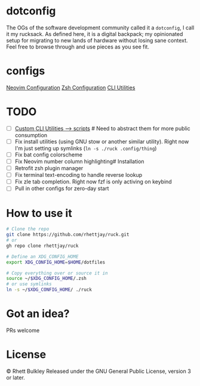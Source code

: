 # dotconfig
The OGs of the software development community called it a `dotconfig`, I call it my rucksack.
As defined here, it is a digital backpack; my opinionated setup for migrating to new lands of hardware without losing sane context.
Feel free to browse through and use pieces as you see fit.

# configs
[Neovim Configuration](./.config/nvim)
[Zsh Configuration](./.zshrc)
[CLI Utilities](./Brewfile)

# TODO
- [ ] [Custom CLI Utilities --> scripts](./scripts) # Need to abstract them for more public consumption 
- [ ] Fix install utilities (using GNU stow or another similar utility). Right now I'm just setting up symlinks (`ln -s ./ruck .config/thing`)
- [ ] Fix bat config colorscheme
- [ ] Fix Neovim number column highlighting# Installation
- [ ] Retrofit zsh plugin manager
- [ ] Fix terminal text-encoding to handle reverse lookup
- [ ] Fix zle tab completion. Right now fzf is only activing on keybind
- [ ] Pull in other configs for zero-day start

# How to use it
```bash
# Clone the repo
git clone https://github.com/rhettjay/ruck.git
# or
gh repo clone rhettjay/ruck

# Define an XDG_CONFIG_HOME
export XDG_CONFIG_HOME=$HOME/dotfiles

# Copy everything over or source it in
source ~/$XDG_CONFIG_HOME/.zsh
# or use symlinks
ln -s ~/$XDG_CONFIG_HOME/ ./ruck
```

# Got an idea?
PRs welcome

# License
&copy; Rhett Bulkley
Released under the GNU General Public License, version 3 or later.
